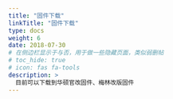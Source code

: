 ```yaml
---
title: "固件下载"
linkTitle: "固件下载"
type: docs
weight: 6
date: 2018-07-30
# 在侧边栏显示于与否，用于做一些隐藏页面，类似弱删帖
# toc_hide: true
# icon: fas fa-tools
description: >
  目前可以下载到华硕官改固件、梅林改版固件
---
```



